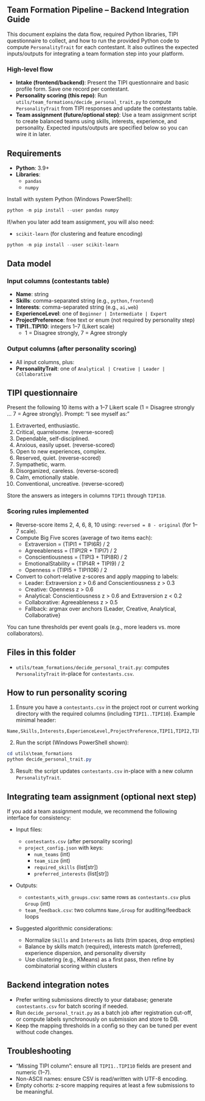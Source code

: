 ## Team Formation Pipeline – Backend Integration Guide

This document explains the data flow, required Python libraries, TIPI questionnaire to collect, and how to run the provided Python code to compute `PersonalityTrait` for each contestant. It also outlines the expected inputs/outputs for integrating a team formation step into your platform.

### High-level flow
- **Intake (frontend/backend)**: Present the TIPI questionnaire and basic profile form. Save one record per contestant.
- **Personality scoring (this repo)**: Run `utils/team_formations/decide_personal_trait.py` to compute `PersonalityTrait` from TIPI responses and update the contestants table.
- **Team assignment (future/optional step)**: Use a team assignment script to create balanced teams using skills, interests, experience, and personality. Expected inputs/outputs are specified below so you can wire it in later.

## Requirements
- **Python**: 3.9+
- **Libraries**:
  - `pandas`
  - `numpy`

Install with system Python (Windows PowerShell):

```powershell
python -m pip install --user pandas numpy
```

If/when you later add team assignment, you will also need:
- `scikit-learn` (for clustering and feature encoding)

```powershell
python -m pip install --user scikit-learn
```

## Data model

### Input columns (contestants table)
- **Name**: string
- **Skills**: comma-separated string (e.g., `python,frontend`)
- **Interests**: comma-separated string (e.g., `ai,web`)
- **ExperienceLevel**: one of `Beginner | Intermediate | Expert`
- **ProjectPreference**: free text or enum (not required by personality step)
- **TIPI1..TIPI10**: integers 1–7 (Likert scale)
  - 1 = Disagree strongly, 7 = Agree strongly

### Output columns (after personality scoring)
- All input columns, plus:
- **PersonalityTrait**: one of `Analytical | Creative | Leader | Collaborative`

## TIPI questionnaire

Present the following 10 items with a 1–7 Likert scale (1 = Disagree strongly … 7 = Agree strongly). Prompt: “I see myself as:”

1. Extraverted, enthusiastic.
2. Critical, quarrelsome. (reverse-scored)
3. Dependable, self-disciplined.
4. Anxious, easily upset. (reverse-scored)
5. Open to new experiences, complex.
6. Reserved, quiet. (reverse-scored)
7. Sympathetic, warm.
8. Disorganized, careless. (reverse-scored)
9. Calm, emotionally stable.
10. Conventional, uncreative. (reverse-scored)

Store the answers as integers in columns `TIPI1` through `TIPI10`.

### Scoring rules implemented
- Reverse-score items 2, 4, 6, 8, 10 using: `reversed = 8 - original` (for 1–7 scale).
- Compute Big Five scores (average of two items each):
  - Extraversion = (TIPI1 + TIPI6R) / 2
  - Agreeableness = (TIPI2R + TIPI7) / 2
  - Conscientiousness = (TIPI3 + TIPI8R) / 2
  - EmotionalStability = (TIPI4R + TIPI9) / 2
  - Openness = (TIPI5 + TIPI10R) / 2
- Convert to cohort-relative z-scores and apply mapping to labels:
  - Leader: Extraversion z > 0.6 and Conscientiousness z > 0.3
  - Creative: Openness z > 0.6
  - Analytical: Conscientiousness z > 0.6 and Extraversion z < 0.2
  - Collaborative: Agreeableness z > 0.5
  - Fallback: argmax over anchors {Leader, Creative, Analytical, Collaborative}

You can tune thresholds per event goals (e.g., more leaders vs. more collaborators).

## Files in this folder
- `utils/team_formations/decide_personal_trait.py`: computes `PersonalityTrait` in-place for `contestants.csv`.

## How to run personality scoring

1) Ensure you have a `contestants.csv` in the project root or current working directory with the required columns (including `TIPI1..TIPI10`). Example minimal header:

```csv
Name,Skills,Interests,ExperienceLevel,ProjectPreference,TIPI1,TIPI2,TIPI3,TIPI4,TIPI5,TIPI6,TIPI7,TIPI8,TIPI9,TIPI10
```

2) Run the script (Windows PowerShell shown):

```powershell
cd utils\team_formations
python decide_personal_trait.py
```

3) Result: the script updates `contestants.csv` in-place with a new column `PersonalityTrait`.

## Integrating team assignment (optional next step)

If you add a team assignment module, we recommend the following interface for consistency:

- Input files:
  - `contestants.csv` (after personality scoring)
  - `project_config.json` with keys:
    - `num_teams` (int)
    - `team_size` (int)
    - `required_skills` (list[str])
    - `preferred_interests` (list[str])

- Outputs:
  - `contestants_with_groups.csv`: same rows as `contestants.csv` plus `Group` (int)
  - `team_feedback.csv`: two columns `Name,Group` for auditing/feedback loops

- Suggested algorithmic considerations:
  - Normalize `Skills` and `Interests` as lists (trim spaces, drop empties)
  - Balance by skills match (required), interests match (preferred), experience dispersion, and personality diversity
  - Use clustering (e.g., KMeans) as a first pass, then refine by combinatorial scoring within clusters

## Backend integration notes
- Prefer writing submissions directly to your database; generate `contestants.csv` for batch scoring if needed.
- Run `decide_personal_trait.py` as a batch job after registration cut-off, or compute labels synchronously on submission and store to DB.
- Keep the mapping thresholds in a config so they can be tuned per event without code changes.

## Troubleshooting
- “Missing TIPI column”: ensure all `TIPI1..TIPI10` fields are present and numeric (1–7).
- Non-ASCII names: ensure CSV is read/written with UTF-8 encoding.
- Empty cohorts: z-score mapping requires at least a few submissions to be meaningful.


